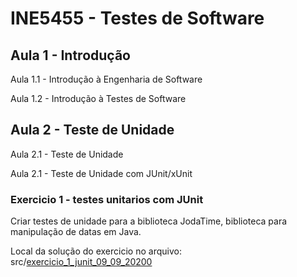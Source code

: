# INE5455 - Testes de Software
## Aula 1 - Introdução
<p>  Aula 1.1 - Introdução à Engenharia de Software
<p>  Aula 1.2 - Introdução à Testes de Software

## Aula 2 - Teste de Unidade
<p>  Aula 2.1 - Teste de Unidade
<p>  Aula 2.1 - Teste de Unidade com JUnit/xUnit 

### Exercicio 1 - testes unitarios com JUnit 
Criar testes de unidade para a biblioteca JodaTime,
biblioteca para manipulação de datas em Java.
<p> Local da solução do exercicio no arquivo: src/<a href="https://github.com/MirianFS/Testes-de-Software/blob/master/src/exercicio_1_junit_09_09_2020.java">exercicio_1_junit_09_09_20200</a>

  
